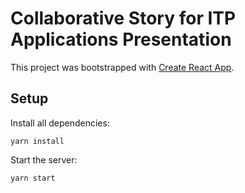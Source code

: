 # Collaborative Story for ITP Applications Presentation

This project was bootstrapped with [Create React App](https://github.com/facebookincubator/create-react-app).

## Setup

Install all dependencies:

    yarn install

Start the server:

    yarn start
